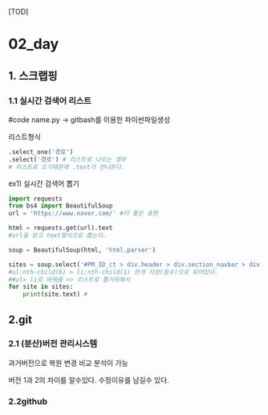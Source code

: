 [TOD]

# 02_day

## 1. 스크랩핑

### 1.1 실시간 검색어 리스트

#code name.py -> gitbash를 이용한 파이썬파일생성

리스트형식

```python
.select_one('경로')
.select('경로') # 리스트로 나오는 경우  
# 리스트로 오기때문에 .text가 안나온다. 
```

ex1) 실시간 검색어 뽑기

```python
import requests
from bs4 import BeautifulSoup
url = 'https://www.naver.com/' #더 좋은 표현

html = requests.get(url).text 
#url을 받고 text형식으로 뽑는다. 

soup = BeautifulSoup(html, 'html.parser')

sites = soup.select('#PM_ID_ct > div.header > div.section_navbar > div.area_hotkeyword.PM_CL_realtimeKeyword_base > div.ah_list.PM_CL_realtimeKeyword_list_base > ul > li > a.ah_a > span.ah_k')
#ul:nth-child(6) > li:nth-child(1) 한개 지정(등수)으로 되어있다.
##ul> li로 바꿔줌 >> 리스트로 뽑기위해서 
for site in sites:
    print(site.text) # 
```

## 2.git

### 2.1 (분산)버전 관리시스템

  과거버전으로 복원 변경 비교 분석이 가능 

버전 1과 2의 차이를 알수있다. 수정이유를 남길수 있다. 

### 2.2github